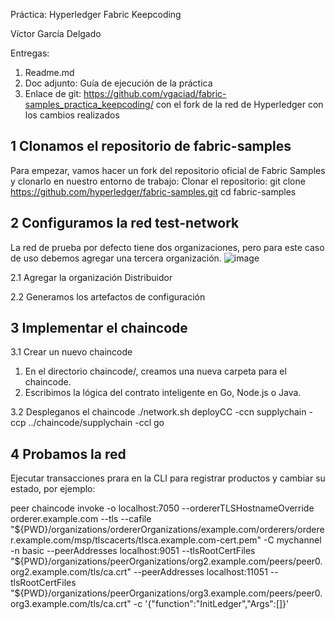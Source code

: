 Práctica: Hyperledger Fabric Keepcoding

Víctor García Delgado

Entregas:
 1. Readme.md
 2. Doc adjunto: Guía de ejecución de la práctica
 3. Enlace de git: https://github.com/vgaciad/fabric-samples_practica_keepcoding/ con el fork de la red de Hyperledger con los cambios realizados

## 1 Clonamos el repositorio de fabric-samples
Para empezar, vamos hacer un fork del repositorio oficial de Fabric Samples y clonarlo en nuestro entorno de trabajo:
Clonar el repositorio:
git clone https://github.com/hyperledger/fabric-samples.git
cd fabric-samples

## 2 Configuramos la red test-network
La red de prueba por defecto tiene dos organizaciones, pero para este caso de uso debemos agregar una tercera organización.
![image](https://github.com/user-attachments/assets/bf47b34c-b6ac-4561-8bd7-1825368bef41)

2.1 Agregar la organización Distribuidor  

2.2 Generamos los artefactos de configuración

  
## 3 Implementar el chaincode
3.1 Crear un nuevo chaincode
  1. En el directorio chaincode/, creamos  una nueva carpeta para el chaincode.
  2. Escribimos la lógica del contrato inteligente en Go, Node.js o Java.

3.2 Despleganos el chaincode
  ./network.sh deployCC -ccn supplychain -ccp ../chaincode/supplychain -ccl go

## 4 Probamos la red
Ejecutar transacciones prara  en la CLI para registrar productos y cambiar su estado, por ejemplo: 

peer chaincode invoke -o localhost:7050 --ordererTLSHostnameOverride orderer.example.com --tls --cafile "${PWD}/organizations/ordererOrganizations/example.com/orderers/orderer.example.com/msp/tlscacerts/tlsca.example.com-cert.pem" -C mychannel -n basic --peerAddresses localhost:9051 --tlsRootCertFiles "${PWD}/organizations/peerOrganizations/org2.example.com/peers/peer0.org2.example.com/tls/ca.crt" --peerAddresses localhost:11051 --tlsRootCertFiles "${PWD}/organizations/peerOrganizations/org3.example.com/peers/peer0.org3.example.com/tls/ca.crt" -c '{"function":"InitLedger","Args":[]}'

  
